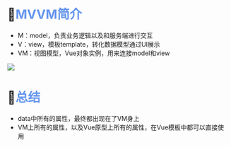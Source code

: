 # 🛴<font color='cornflowerblue'>MVVM简介</font>

- M：model，负责业务逻辑以及和服务端进行交互
- V：view，模板template，转化数据模型通过UI展示
- VM：视图模型，Vue对象实例，用来连接model和view

![](https://note-1302735599.cos.ap-guangzhou.myqcloud.com/VueBase/chapter1/mvvm.png)

# 🚩<font color='cornflowerblue'>总结</font>

- data中所有的属性，最终都出现在了VM身上
- VM上所有的属性，以及Vue原型上所有的属性，在Vue模板中都可以直接使用
